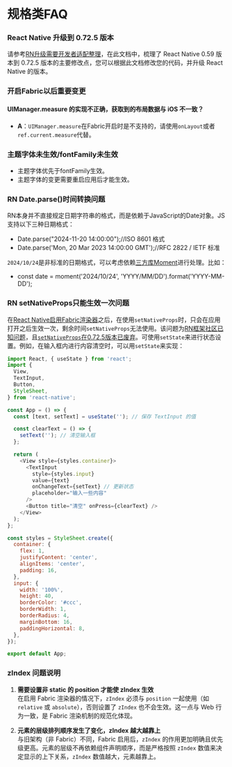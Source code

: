 # 规格类FAQ

### React Native 升级到 0.72.5 版本

请参考[RN升级需要开发者适配整理](../RN升级需要开发者适配整理.md)，在此文档中，梳理了 React Native 0.59 版本到 0.72.5 版本的主要修改点，您可以根据此文档修改您的代码，并升级 React Native 的版本。
### 开启Fabric以后重要变更

#### UIManager.measure 的实现不正确，获取到的布局数据与 iOS 不一致？

- **A**：`UIManager.measure`在Fabric开启时是不支持的，请使用`onLayout`或者`ref.current.measure`代替。

### 主题字体未生效/fontFamily未生效

- 主题字体优先于fontFamily生效。
- 主题字体的变更需要重启应用后才能生效。

### RN Date.parse()时间转换问题
RN本身并不直接规定日期字符串的格式，而是依赖于JavaScript的Date对象。JS支持以下三种日期格式：
- Date.parse("2024-11-20 14:00:00");//ISO 8601 格式
- Date.parse('Mon, 20 Mar 2023 14:00:00 GMT');//RFC 2822 / IETF 标准

`2024/10/24`是非标准的日期格式，可以考虑依赖[三方库Moment](https://gitee.com/react-native-oh-library/usage-docs/blob/master/zh-cn/js/moment.md)进行处理。比如：
- const date = moment('2024/10/24', 'YYYY/MM/DD').format('YYYY-MM-DD');

### RN setNativeProps只能生效一次问题
在[React Native启用Fabric渲染器](https://reactnative.cn/docs/fabric-renderer)之后，在使用`setNativeProps`时，只会在应用打开之后生效一次，剩余时间`setNativeProps`无法使用。该问题为[RN框架社区已知问题](https://github.com/facebook/react-native/issues/34391)，且[`setNativeProps`在0.72.5版本已废弃](https://github.com/Expensify/App/issues/26989)。可使用`setState`来进行状态设置。例如，在输入框内进行内容清空时，可以用`setState`来实现：

```javascript
import React, { useState } from 'react';
import {
  View,
  TextInput,
  Button,
  StyleSheet,
} from 'react-native';

const App = () => {
  const [text, setText] = useState(''); // 保存 TextInput 的值

  const clearText = () => {
    setText(''); // 清空输入框
  };

  return (
    <View style={styles.container}>
      <TextInput
        style={styles.input}
        value={text}
        onChangeText={setText} // 更新状态
        placeholder="输入一些内容"
      />
      <Button title="清空" onPress={clearText} />
    </View>
  );
};

const styles = StyleSheet.create({
  container: {
    flex: 1,
    justifyContent: 'center',
    alignItems: 'center',
    padding: 16,
  },
  input: {
    width: '100%',
    height: 40,
    borderColor: '#ccc',
    borderWidth: 1,
    borderRadius: 4,
    marginBottom: 16,
    paddingHorizontal: 8,
  },
});

export default App;
```

### zIndex 问题说明

1. **需要设置非 static 的 position 才能使 zIndex 生效**  
   在启用 Fabric 渲染器的情况下，`zIndex` 必须与 `position` 一起使用（如 `relative` 或 `absolute`），否则设置了 `zIndex` 也不会生效。这一点与 Web 行为一致，是 Fabric 渲染机制的规范化体现。

2. **元素的层级排列顺序发生了变化，zIndex 越大越靠上**  
   与旧架构（非 Fabric）不同，Fabric 启用后，`zIndex` 的作用更加明确且优先级更高。元素的层级不再依赖组件声明顺序，而是严格按照 `zIndex` 数值来决定显示的上下关系，`zIndex` 数值越大，元素越靠上。
